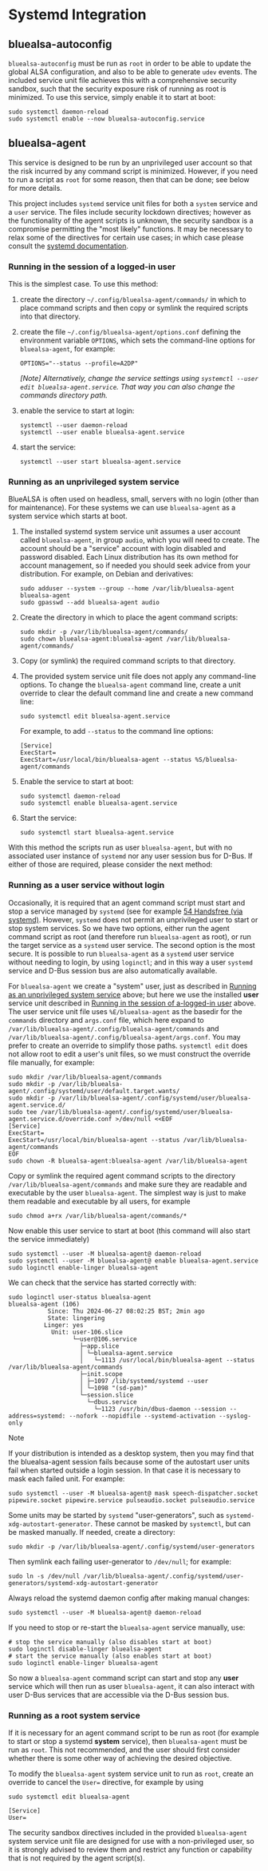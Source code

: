 # Systemd Integration

## bluealsa-autoconfig

`bluealsa-autoconfig` must be run as `root` in order to be able to update the global ALSA configuration, and also to be able to generate `udev` events. The included service unit file achieves this with a comprehensive security sandbox, such that the security exposure risk of running as root is minimized. To use this service, simply enable it to start at boot:

```
sudo systemctl daemon-reload
sudo systemctl enable --now bluealsa-autoconfig.service
```

## bluealsa-agent

This service is designed to be run by an unprivileged user account so that the risk incurred by any command script is minimized. However, if you need to run a script as `root` for some reason, then that can be done; see below for more details.

This project includes `systemd` service unit files for both a `system` service and a `user` service. The files include security lockdown directives; however as the functionality of the agent scripts is unknown, the security sandbox is a compromise permitting the "most likely" functions. It may be necessary to relax some of the directives for certain use cases; in which case please consult the [systemd documentation](https://www.freedesktop.org/software/systemd/man/latest/systemd.service.html).

### Running in the session of a logged-in user

This is the simplest case. To use this method:

1. create the directory `~/.config/bluealsa-agent/commands/` in which to place command scripts and then copy or symlink the required scripts into that directory.

1. create the file `~/.config/bluealsa-agent/options.conf` defining the environment variable `OPTIONS`, which sets the command-line options for `bluealsa-agent`, for example:

    ```
    OPTIONS="--status --profile=A2DP"
    ```

   _[Note] Alternatively, change the service settings using `systemctl --user edit bluealsa-agent.service`. That way you can also change the commands directory path._

1. enable the service to start at login:

    ```
    systemctl --user daemon-reload
    systemctl --user enable bluealsa-agent.service
    ```

1. start the service:

    ```
    systemctl --user start bluealsa-agent.service
    ```

### Running as an unprivileged system service

BlueALSA is often used on headless, small, servers with no login (other than for maintenance). For these systems we can use `bluealsa-agent` as a system service which starts at boot.

1. The installed systemd system service unit assumes a user account called `bluealsa-agent`, in group `audio`, which you will need to create. The account should be a "service" account with login disabled and password disabled. Each Linux distribution has its own method for account management, so if needed you should seek advice from your distribution. For example, on Debian and derivatives:

    ```
    sudo adduser --system --group --home /var/lib/bluealsa-agent bluealsa-agent
    sudo gpasswd --add bluealsa-agent audio
    ```

1. Create the directory in which to place the agent command scripts:

    ```
    sudo mkdir -p /var/lib/bluealsa-agent/commands/
	sudo chown bluealsa-agent:bluealsa-agent /var/lib/bluealsa-agent/commands/
    ```

1. Copy (or symlink) the required command scripts to that directory.

1. The provided system service unit file does not apply any command-line options. To change the `bluealsa-agent` command line, create a unit override to clear the default command line and create a new command line:

    ```
    sudo systemctl edit bluealsa-agent.service
    ```

    For example, to add `--status` to the command line options:

	```
    [Service]
	ExecStart=
	ExecStart=/usr/local/bin/bluealsa-agent --status %S/bluealsa-agent/commands
    ```

1. Enable the service to start at boot:

    ```
	sudo systemctl daemon-reload
	sudo systemctl enable bluealsa-agent.service
    ```

1. Start the service:

    ```
    sudo systemctl start bluealsa-agent.service
    ```

With this method the scripts run as user `bluealsa-agent`, but with no associated user instance of `systemd` nor any user session bus for D-Bus. If either of those are required, please consider the next method:

### Running as a user service without login

Occasionally, it is required that an agent command script must start and stop a service managed by `systemd` (see for example [54 Handsfree (via systemd)](https://github.com/borine/bluealsa-autoconfig/blob/main/examples/examples.md#54-handsfree-via-systemd). However, `systemd` does not permit an unprivileged user to start or stop system services. So we have two options, either run the agent command script as root (and therefore run `bluealsa-agent` as root), or run the target service as a `systemd` user service. The second option is the most secure. It is possible to run `bluealsa-agent` as a `systemd` user service without needing to login, by using `loginctl`; and in this way a user `systemd` service and D-Bus session bus are also automatically available.

For `bluealsa-agent` we create a "system" user, just as described in [Running as an unprivileged system service](#Running-as-an-unprivileged-system-service) above; but here we use the installed **user** service unit described in [Running in the session of a-logged-in user](#Running-in-the-session-of-a-logged-in-user) above. The user service unit file uses `%E/bluealsa-agent` as the basedir for the `commands` directory and `args.conf` file, which here expand to `/var/lib/bluealsa-agent/.config/bluealsa-agent/commands` and `/var/lib/bluealsa-agent/.config/bluealsa-agent/args.conf`. You may prefer to create an override to simplify those paths. `systemctl edit` does not allow root to edit a user's unit files, so we must construct the override file manually, for example:

```
sudo mkdir /var/lib/bluealsa-agent/commands
sudo mkdir -p /var/lib/bluealsa-agent/.config/systemd/user/default.target.wants/
sudo mkdir -p /var/lib/bluealsa-agent/.config/systemd/user/bluealsa-agent.service.d/
sudo tee /var/lib/bluealsa-agent/.config/systemd/user/bluealsa-agent.service.d/override.conf >/dev/null <<EOF
[Service]
ExecStart=
ExecStart=/usr/local/bin/bluealsa-agent --status /var/lib/bluealsa-agent/commands
EOF
sudo chown -R bluealsa-agent:bluealsa-agent /var/lib/bluealsa-agent
```

Copy or symlink the required agent command scripts to the directory `/var/lib/bluealsa-agent/commands` and make sure they are readable and executable by the user `bluealsa-agent`. The simplest way is just to make them readable and executable by all users, for example

```
sudo chmod a+rx /var/lib/bluealsa-agent/commands/*
```

Now enable this user service to start at boot (this command will also start the service immediately)

```
sudo systemctl --user -M bluealsa-agent@ daemon-reload
sudo systemctl --user -M bluealsa-agent@ enable bluealsa-agent.service
sudo loginctl enable-linger bluealsa-agent
```

We can check that the service has started correctly with:

```
sudo loginctl user-status bluealsa-agent
bluealsa-agent (106)
           Since: Thu 2024-06-27 08:02:25 BST; 2min ago
           State: lingering
          Linger: yes
            Unit: user-106.slice
                  └─user@106.service
                    ├─app.slice
                    │ └─bluealsa-agent.service
                    │   └─1113 /usr/local/bin/bluealsa-agent --status /var/lib/bluealsa-agent/commands
                    ├─init.scope
                    │ ├─1097 /lib/systemd/systemd --user
                    │ └─1098 "(sd-pam)"
                    └─session.slice
                      └─dbus.service
                        └─1123 /usr/bin/dbus-daemon --session --address=systemd: --nofork --nopidfile --systemd-activation --syslog-only
```

> [!Note]
> If your distribution is intended as a desktop system, then you may find that the bluealsa-agent session fails because some of the autostart user units fail when started outside a login session. In that case it is necessary to mask each failed unit. For example:
>
> ```
> sudo systemctl --user -M bluealsa-agent@ mask speech-dispatcher.socket pipewire.socket pipewire.service pulseaudio.socket pulseaudio.service
> ```
>
> Some units may be started by `systemd` "user-generators", such as `systemd-xdg-autostart-generator`. These cannot be masked by `systemctl`, but can be masked manually. If needed, create a directory:
>
> ```
> sudo mkdir -p /var/lib/bluealsa-agent/.config/systemd/user-generators
> ```
>
> Then symlink each failing user-generator to `/dev/null`; for example:
>
> ```
> sudo ln -s /dev/null /var/lib/bluealsa-agent/.config/systemd/user-generators/systemd-xdg-autostart-generator
> ```
>
> Always reload the systemd daemon config after making manual changes:
>
> ```
> sudo systemctl --user -M bluealsa-agent@ daemon-reload
> ```

If you need to stop or re-start the `bluealsa-agent` service manually, use:

```
# stop the service manually (also disables start at boot)
sudo loginctl disable-linger bluealsa-agent
# start the service manually (also enables start at boot)
sudo loginctl enable-linger bluealsa-agent
```

So now a `bluealsa-agent` command script can start and stop any **user** service which will then run as user `bluealsa-agent`, it can also interact with user D-Bus services that are accessible via the D-Bus session bus.

### Running as a root system service

If it is necessary for an agent command script to be run as root (for example to start or stop a systemd **system** service), then `bluealsa-agent` must be run as `root`. This not recommended, and the user should first consider whether there is some other way of achieving the desired objective.

To modify the `bluealsa-agent` system service unit to run as `root`, create an override to cancel the `User=` directive, for example by using

```
sudo systemctl edit bluealsa-agent

[Service]
User=

```

The security sandbox directives included in the provided `bluealsa-agent` system service unit file are designed for use with a non-privileged user, so it is strongly advised to review them and restrict any function or capability that is not required by the agent script(s).
